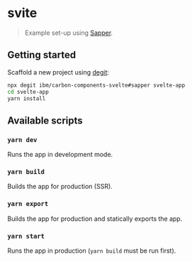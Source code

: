 # svite

> Example set-up using [Sapper](https://github.com/sveltejs/sapper).

## Getting started

Scaffold a new project using [degit](https://github.com/Rich-Harris/degit):

```sh
npx degit ibm/carbon-components-svelte#sapper svelte-app
cd svelte-app
yarn install
```

## Available scripts

### `yarn dev`

Runs the app in development mode.

### `yarn build`

Builds the app for production (SSR).

### `yarn export`

Builds the app for production and statically exports the app.

### `yarn start`

Runs the app in production (`yarn build` must be run first).
